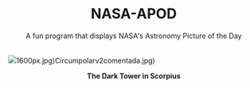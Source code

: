 <div align="center">
  <h1>
    NASA-APOD
  </h1>
</div>
  
<div align="center">
  A fun program that displays NASA's Astronomy Picture of the Day
</div>

<br>

![](https://apod.nasa.gov/apod/image/2408/DarkTowerCDK700-Selby.jpg)1600px.jpg)Circumpolarv2comentada.jpg)

<p align = "center">
  <b>The Dark Tower in Scorpius</b>
</p>
